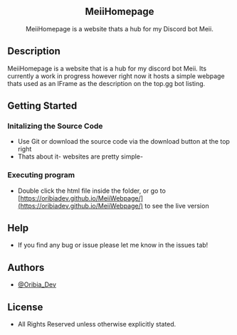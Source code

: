 <p align="center">
 <h2 align="center">MeiiHomepage</h2>
 <p align="center">MeiiHomepage is a website thats a hub for my Discord bot Meii. </p>
</p>

## Description

MeiiHomepage is a website that is a hub for my discord bot Meii. Its currently a work in progress however right now it hosts a simple webpage thats used as an IFrame as the description on the top.gg bot listing. 

## Getting Started

### Initalizing the Source Code

* Use Git or download the source code via the download button at the top right 
* Thats about it- websites are pretty simple-

### Executing program 

* Double click the html file inside the folder, or go to [https://oribiadev.github.io/MeiiWebpage/](https://oribiadev.github.io/MeiiWebpage/) to see the live version

## Help

* If you find any bug or issue please let me know in the issues tab!

## Authors

* [@Oribia_Dev](https://twitter.com/Oribia_Dev)

## License

* All Rights Reserved unless otherwise explicitly stated.
